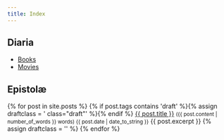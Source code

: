 ```yaml
---
title: Index
---
```



## Diaria

<ul>
  <li><a href="{{ site.baseurl }}books">Books</a></li>
  <li><a href="{{ site.baseurl }}movies">Movies</a></li>
</ul>


## Epistolæ

<dl id="epistolae">
  {% for post in site.posts %}
  {% if post.tags contains 'draft' %}{% assign draftclass = ' class="draft"' %}{% endif %}
  <dt{{draftclass}}>
    <a href="{{ post.url }}">{{ post.title }}</a>
    <small> ({{ post.content | number_of_words }} words) <time class ="hidden" datetime="{{ post.date | date_to_xmlschema }}" class="post-date">{{ post.date | date_to_string }}</time></small>
  </dt>
  <dd{{draftclass}}>{{ post.excerpt }}</dd>
  {% assign draftclass = '' %}
  {% endfor %}
</dl>
